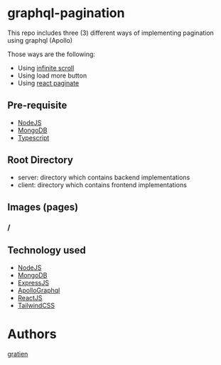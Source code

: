 # graphql-pagination
This repo includes three (3) different ways of implementing pagination using graphql (Apollo)

Those ways are the following:
- Using [infinite scroll](https://www.npmjs.com/package/react-infinite-scroller)
- Using load more button
- Using [react paginate](https://www.npmjs.com/package/react-paginate)


## Pre-requisite
- [NodeJS](https://nodejs.org)
- [MongoDB](https://docs.mongodb.com/manual/)
- [Typescript](https://www.typescriptlang.org)
## Root Directory
- server: directory which contains backend implementations
- client: directory which contains frontend implementations

## Images (pages)
### /
## Technology used
- [NodeJS](https://nodejs.org)
- [MongoDB](https://docs.mongodb.com/manual/)
- [ExpressJS](https://expressjs.com/)
- [ApolloGraphql](https://www.apollographql.com/docs/)
- [ReactJS](https://reactjs.org/)
- [TailwindCSS](https://tailwindcss.com/)
# Authors
[gratien](https://github.com/itsgratien)